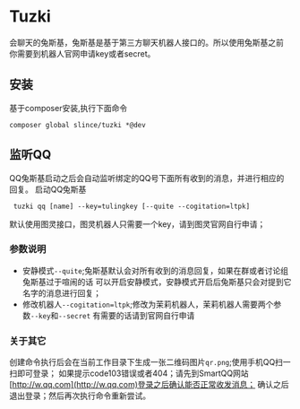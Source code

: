 # Tuzki

会聊天的兔斯基，兔斯基是基于第三方聊天机器人接口的。所以使用兔斯基之前
你需要到机器人官网申请key或者secret。

## 安装

基于composer安装,执行下面命令
```
composer global slince/tuzki *@dev
```

## 监听QQ
QQ兔斯基启动之后会自动监听绑定的QQ号下面所有收到的消息，并进行相应的回复。
启动QQ兔斯基
```
 tuzki qq [name] --key=tulingkey [--quite --cogitation=ltpk]
```
默认使用图灵接口，图灵机器人只需要一个key，请到图灵官网自行申请；

### 参数说明
- 安静模式`--quite`;兔斯基默认会对所有收到的消息回复，如果在群或者讨论组兔斯基过于喧闹的话
可以开启安静模式，安静模式开启后兔斯基只会对提到它名字的消息进行回复；
- 修改机器人`--cogitation=ltpk`;修改为茉莉机器人，茉莉机器人需要两个参数`--key`和`--secret`
有需要的话请到官网自行申请

### 关于其它
创建命令执行后会在当前工作目录下生成一张二维码图片`qr.png`;使用手机QQ扫一扫即可登录；
如果提示code103错误或者404；请先到SmartQQ网站[http://w.qq.com](http://w.qq.com)登录之后确认能否正常收发消息；
确认之后退出登录；然后再次执行命令重新尝试。